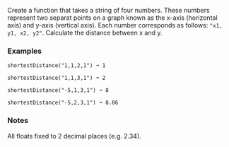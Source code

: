 
Create a function that takes a string of four numbers. These numbers represent two separat points on a graph known as the x-axis (horizontal axis) and y-axis (vertical axis). Each number corresponds as follows: `"x1, y1, x2, y2"`. Calculate the distance between x and y.

### Examples

```
shortestDistance("1,1,2,1") ➞ 1

shortestDistance("1,1,3,1") ➞ 2

shortestDistance("-5,1,3,1") ➞ 8

shortestDistance("-5,2,3,1") ➞ 8.06
```

### Notes

All floats fixed to 2 decimal places (e.g. 2.34).
